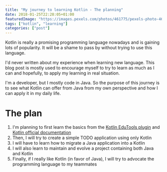 ```yaml
---
title: "My journey to learning Kotlin - The planning"
date: 2018-01-25T22:28:05+01:00
featuredImage: "https://images.pexels.com/photos/461775/pexels-photo-461775.jpeg?w=1260&h=750&auto=compress&cs=tinysrgb"
tags: ["kotlin", "learning"]
categories: ["post"]
---
```


Kotlin is really a promising programming language nowadays and is gaining lots of popularity.
It will be a shame to pass by without trying to use this language.

<!--more-->

I'd never written about my experience when learning new language. This blog post is mostly used to encourage myself to try to learn as much as I can and hopefully, to apply my learning in real situation.

I'm a developer, but I mostly code in Java. So the purpose of this journey is to see what Kotlin can offer from Java from my own perspective and how I can apply it in my daily life.

# The plan

1. I'm planning to first learn the basics from the [Kotlin EduTools plugin][] and [Kotlin official documentation][]
1. Then, I will try to create a simple TODO application using only Kotlin
1. I will have to learn how to migrate a Java application into a Kotlin
1. I will also learn to maintain and evolve a project containing both Java and Kotlin
1. Finally, if I really like Kotlin (in favor of Java), I will try to advocate the programming language to my teammates

[Kotlin EduTools plugin]: https://kotlinlang.org/docs/tutorials/edu-tools-learner.html
[Kotlin official documentation]: https://kotlinlang.org/
